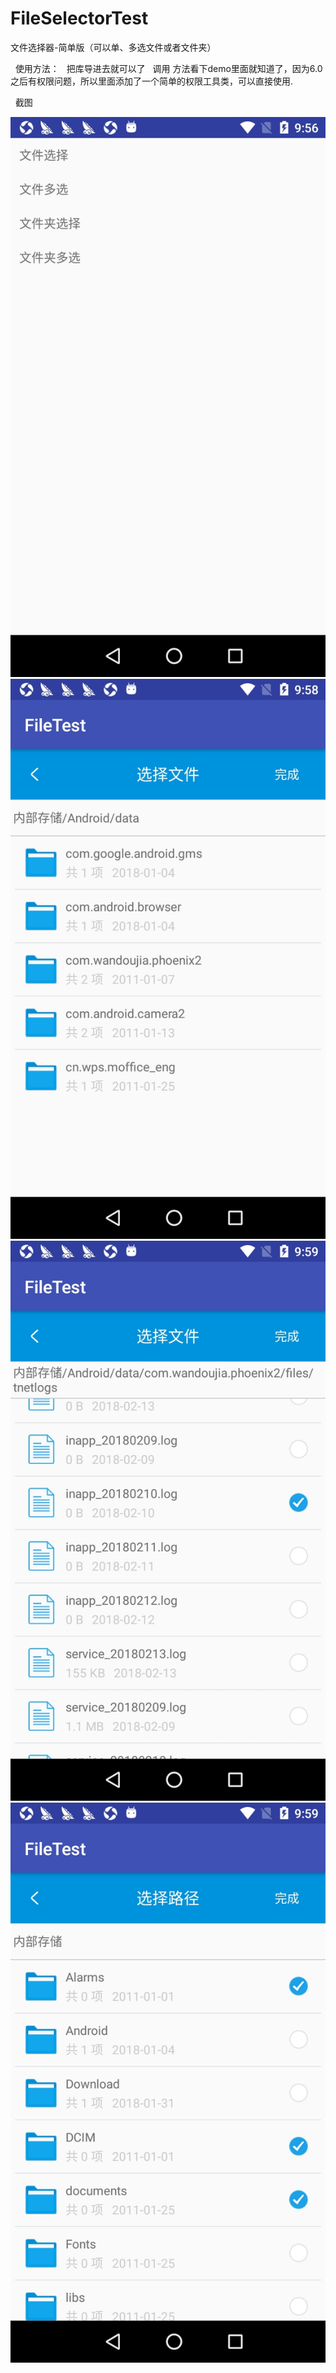 # FileSelectorTest
文件选择器-简单版（可以单、多选文件或者文件夹）

 
使用方法：
 
把库导进去就可以了
 
调用 方法看下demo里面就知道了，因为6.0之后有权限问题，所以里面添加了一个简单的权限工具类，可以直接使用.

 
截图 

![Image text](https://github.com/zhuowr2006/FileSelectorTest/blob/master/app/src/main/assets/1.png)
![Image text](https://github.com/zhuowr2006/FileSelectorTest/blob/master/app/src/main/assets/2.png)
![Image text](https://github.com/zhuowr2006/FileSelectorTest/blob/master/app/src/main/assets/3.png)
![Image text](https://github.com/zhuowr2006/FileSelectorTest/blob/master/app/src/main/assets/4.png)
